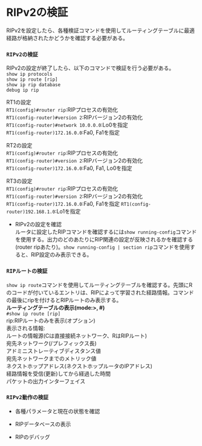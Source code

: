 # RIPv2の検証
RIPv2を設定したら、各種検証コマンドを使用してルーティングテーブルに最適経路が格納されたかどうかを確認する必要がある。

### `RIPv2の検証`
RIPv2の設定が終了したら、以下のコマンドで検証を行う必要がある。  
`show ip protocols`  
`show ip route [rip]`  
`show ip rip database`  
`debug ip rip`

RT1の設定  
`RT1(config)#router rip`:RIPプロセスの有効化  
`RT1(config-router)#version 2`:RIPバージョン2の有効化  
`RT1(config-router)#network 10.0.0.0`:Lo0を指定  
`RT1(config-router)172.16.0.0`:Fa0, Fa1を指定

RT2の設定  
`RT1(config)#router rip`:RIPプロセスの有効化  
`RT1(config-router)#version 2`:RIPバージョン2の有効化  
`RT1(config-router)172.16.0.0`:Fa0, Fa1, Lo0を指定

RT3の設定  
`RT1(config)#router rip`:RIPプロセスの有効化  
`RT1(config-router)#version 2`:RIPバージョン2の有効化  
`RT1(config-router)172.16.0.0`:Fa0, Fa1を指定
`RT1(config-router)192.168.1.0`:Lo1を指定

- RIPv2の設定を確認  
ルータに設定したRIPコマンドを確認するには`show running-config`コマンドを使用する。出力のどのあたりにRIP関連の設定が反映されるかを確認する(router ripあたり)。`show running-config | section rip`コマンドを使用すると、RIP設定のみ表示できる。

### `RIPルートの検証`
`show ip route`コマンドを使用してルーティングテーブルを確認する。先頭にRのコードが付いているエントリは、RIPによって学習された経路情報。コマンドの最後にripを付けるとRIPルートのみ表示する。  
**ルーティングテーブルの表示(mode:>, #)**  
`#show ip route [rip]`  
rip:RIPルートのみを表示(オプション)  
表示される情報:  
ルートの情報源(Cは直接接続ネットワーク、RはRIPルート)  
宛先ネットワーク(/プレフィックス長)  
アドミニストレーティブディスタンス値  
宛先ネットワークまでのメトリック値  
ネクストホップアドレス(ネクストホップルータのIPアドレス)  
経路情報を受信(更新)してから経過した時間  
パケットの出力インターフェイス

### `RIPv2動作の検証`
- 各種パラメータと現在の状態を確認

- RIPデータベースの表示

- RIPのデバッグ
